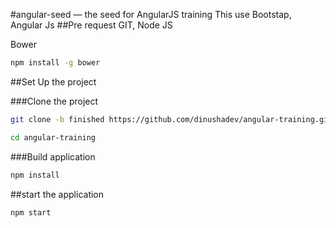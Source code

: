 #angular-seed — the seed for AngularJS training
This use Bootstap, Angular Js 
##Pre request
GIT,
Node JS

Bower
```sh
npm install -g bower
```
##Set Up the project

###Clone the project
 ```sh
git clone -b finished https://github.com/dinushadev/angular-training.git
```

```sh
cd angular-training
```


###Build application 
```sh
npm install
```

##start the application
```sh
npm start
```
